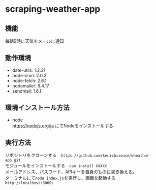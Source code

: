 # scraping-weather-app

## 機能 
毎朝9時に天気をメールに通知  

## 動作環境  
- date-utils: 1.2.21  
- node-cron: 2.0.3  
- node-fetch: 2.6.1  
- nodemailer: 6.4.17  
- sendmail: 1.6.1  

## 環境インストール方法  
- node  
https://nodejs.org/ja にてNodeをインストールする  

## 実行方法  
リポジトリをクローンする　`https://github.com/kenichiiwase/wheather-app.git`  
モジュールをインストールする　`npm install XXXXX`  
メールアドレス、パスワード、APIキーを自身のものに書き換える。  
ターミナルにて`node index.js`を実行し、画面を起動する `http://localhost:3000/`

